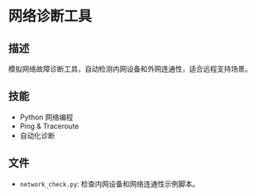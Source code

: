 # 网络诊断工具

## 描述
模拟网络故障诊断工具，自动检测内网设备和外网连通性，适合远程支持场景。

## 技能
- Python 网络编程
- Ping & Traceroute
- 自动化诊断

## 文件
- `network_check.py`: 检查内网设备和网络连通性示例脚本。

